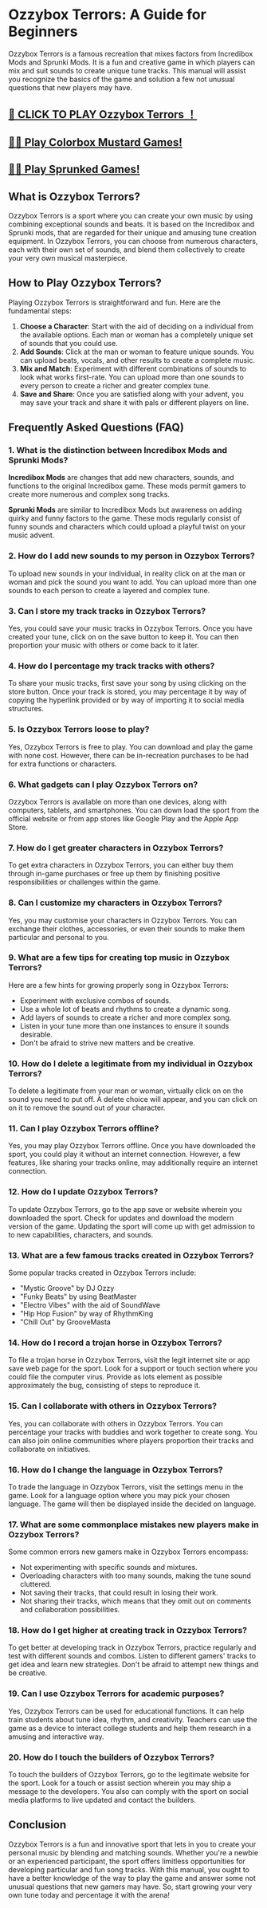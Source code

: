 # Ozzybox Terrors: A Guide for Beginners

Ozzybox Terrors is a famous recreation that mixes factors from Incredibox Mods and Sprunki Mods. It is a fun and creative game in which players can mix and suit sounds to create unique tune tracks. This manual will assist you recognize the basics of the game and solution a few not unusual questions that new players may have.


## [🌈 CLICK TO PLAY Ozzybox Terrors ！](https://incrediboxsprunki.online/sprunki/ozzybox-terrors)

## [🙋‍♀️ Play Colorbox Mustard Games!](https://colorboxmustard.online/)

## [👩‍💻 Play Sprunked Games!](https://sprunkedgame.online/)


## What is Ozzybox Terrors?

Ozzybox Terrors is a sport where you can create your own music by using combining exceptional sounds and beats. It is based on the Incredibox and Sprunki mods, that are regarded for their unique and amusing tune creation equipment. In Ozzybox Terrors, you can choose from numerous characters, each with their own set of sounds, and blend them collectively to create your very own musical masterpiece.

## How to Play Ozzybox Terrors?

Playing Ozzybox Terrors is straightforward and fun. Here are the fundamental steps:

1. **Choose a Character**: Start with the aid of deciding on a individual from the available options. Each man or woman has a completely unique set of sounds that you could use.
2. **Add Sounds**: Click at the man or woman to feature unique sounds. You can upload beats, vocals, and other results to create a complete music.
3. **Mix and Match**: Experiment with different combinations of sounds to look what works first-rate. You can upload more than one sounds to every person to create a richer and greater complex tune.
4. **Save and Share**: Once you are satisfied along with your advent, you may save your track and share it with pals or different players on line.

## Frequently Asked Questions (FAQ)

### 1. What is the distinction between Incredibox Mods and Sprunki Mods?

**Incredibox Mods** are changes that add new characters, sounds, and functions to the original Incredibox game. These mods permit gamers to create more numerous and complex song tracks.

**Sprunki Mods** are similar to Incredibox Mods but awareness on adding quirky and funny factors to the game. These mods regularly consist of funny sounds and characters which could upload a playful twist on your music advent.

### 2. How do I add new sounds to my person in Ozzybox Terrors?

To upload new sounds in your individual, in reality click on at the man or woman and pick the sound you want to add. You can upload more than one sounds to each person to create a layered and complex tune.

### 3. Can I store my track tracks in Ozzybox Terrors?

Yes, you could save your music tracks in Ozzybox Terrors. Once you have created your tune, click on on the save button to keep it. You can then proportion your music with others or come back to it later.

### 4. How do I percentage my track tracks with others?

To share your music tracks, first save your song by using clicking on the store button. Once your track is stored, you may percentage it by way of copying the hyperlink provided or by way of importing it to social media structures.

### 5. Is Ozzybox Terrors loose to play?

Yes, Ozzybox Terrors is free to play. You can download and play the game with none cost. However, there can be in-recreation purchases to be had for extra functions or characters.

### 6. What gadgets can I play Ozzybox Terrors on?

Ozzybox Terrors is available on more than one devices, along with computers, tablets, and smartphones. You can down load the sport from the official website or from app stores like Google Play and the Apple App Store.

### 7. How do I get greater characters in Ozzybox Terrors?

To get extra characters in Ozzybox Terrors, you can either buy them through in-game purchases or free up them by finishing positive responsibilities or challenges within the game.

### 8. Can I customize my characters in Ozzybox Terrors?

Yes, you may customise your characters in Ozzybox Terrors. You can exchange their clothes, accessories, or even their sounds to make them particular and personal to you.

### 9. What are a few tips for creating top music in Ozzybox Terrors?

Here are a few hints for growing properly song in Ozzybox Terrors:
- Experiment with exclusive combos of sounds.
- Use a whole lot of beats and rhythms to create a dynamic song.
- Add layers of sounds to create a richer and more complex song.
- Listen in your tune more than one instances to ensure it sounds desirable.
- Don't be afraid to strive new matters and be creative.

### 10. How do I delete a legitimate from my individual in Ozzybox Terrors?

To delete a legitimate from your man or woman, virtually click on on the sound you need to put off. A delete choice will appear, and you can click on on it to remove the sound out of your character.

### 11. Can I play Ozzybox Terrors offline?

Yes, you may play Ozzybox Terrors offline. Once you have downloaded the sport, you could play it without an internet connection. However, a few features, like sharing your tracks online, may additionally require an internet connection.

### 12. How do I update Ozzybox Terrors?

To update Ozzybox Terrors, go to the app save or website wherein you downloaded the sport. Check for updates and download the modern version of the game. Updating the sport will come up with get admission to to new capabilities, characters, and sounds.

### 13. What are a few famous tracks created in Ozzybox Terrors?

Some popular tracks created in Ozzybox Terrors include:
- "Mystic Groove" by DJ Ozzy
- "Funky Beats" by using BeatMaster
- "Electro Vibes" with the aid of SoundWave
- "Hip Hop Fusion" by way of RhythmKing
- "Chill Out" by GrooveMasta

### 14. How do I record a trojan horse in Ozzybox Terrors?

To file a trojan horse in Ozzybox Terrors, visit the legit internet site or app save web page for the sport. Look for a support or touch section where you could file the computer virus. Provide as lots element as possible approximately the bug, consisting of steps to reproduce it.

### 15. Can I collaborate with others in Ozzybox Terrors?

Yes, you can collaborate with others in Ozzybox Terrors. You can percentage your tracks with buddies and work together to create song. You can also join online communities where players proportion their tracks and collaborate on initiatives.

### 16. How do I change the language in Ozzybox Terrors?

To trade the language in Ozzybox Terrors, visit the settings menu in the game. Look for a language option where you may pick your chosen language. The game will then be displayed inside the decided on language.

### 17. What are some commonplace mistakes new players make in Ozzybox Terrors?

Some common errors new gamers make in Ozzybox Terrors encompass:
- Not experimenting with specific sounds and mixtures.
- Overloading characters with too many sounds, making the tune sound cluttered.
- Not saving their tracks, that could result in losing their work.
- Not sharing their tracks, which means that they omit out on comments and collaboration possibilities.

### 18. How do I get higher at creating track in Ozzybox Terrors?

To get better at developing track in Ozzybox Terrors, practice regularly and test with different sounds and combos. Listen to different gamers' tracks to get idea and learn new strategies. Don't be afraid to attempt new things and be creative.

### 19. Can I use Ozzybox Terrors for academic purposes?

Yes, Ozzybox Terrors can be used for educational functions. It can help train students about tune idea, rhythm, and creativity. Teachers can use the game as a device to interact college students and help them research in a amusing and interactive way.

### 20. How do I touch the builders of Ozzybox Terrors?

To touch the builders of Ozzybox Terrors, go to the legitimate website for the sport. Look for a touch or assist section wherein you may ship a message to the developers. You also can comply with the sport on social media platforms to live updated and contact the builders.

## Conclusion

Ozzybox Terrors is a fun and innovative sport that lets in you to create your personal music by blending and matching sounds. Whether you're a newbie or an experienced participant, the sport offers limitless opportunities for developing particular and fun song tracks. With this manual, you ought to have a better knowledge of the way to play the game and answer some not unusual questions that new gamers may have. So, start growing your very own tune today and percentage it with the arena!
